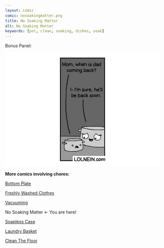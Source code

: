 ```yaml
---
layout: comic
comic: nosoakingmatter.png
title: No Soaking Matter
alt: No Soaking Matter
keywords: [pot, clean, soaking, dishes, soak]
---
```


Bonus Panel:

![No Soaking Matter Bonus Panel](/images/nosoakingmatter_bonus.png)


__More comics involving chores:__

[Bottom Plate](https://lolnein.com/2017/07/14/bottomplate/)

[Freshly Washed Clothes](https://lolnein.com/2017/09/20/freshlywashedclothes/)

[Vacuuming](https://lolnein.com/2017/11/25/vacuuming/)

No Soaking Matter <- You are here!

[Soapless Case](https://lolnein.com/2019/04/16/soaplesscase/)

[Laundry Basket](https://lolnein.com/2019/04/26/laundrybasket/)

[Clean The Floor](https://lolnein.com/2019/06/21/cleanthefloor/)